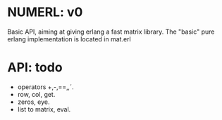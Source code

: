# NUMERL: v0

Basic API, aiming at giving erlang a fast matrix library. The "basic" pure erlang implementation is located in mat.erl

# API: todo
- operators +,-,==,*,*´.
- row, col, get.
- zeros, eye.
- list to matrix, eval. 
